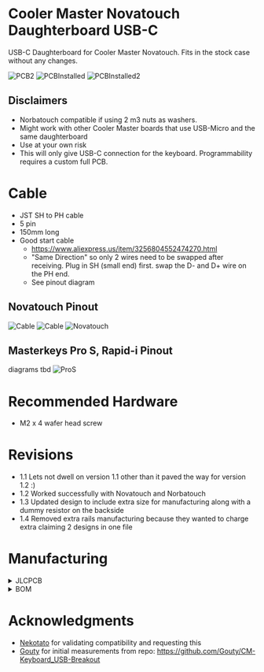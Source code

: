 # Cooler Master Novatouch Daughterboard USB-C
USB-C Daughterboard for Cooler Master Novatouch. Fits in the stock case without any changes.  

![PCB2](/assets/pcbFrontBack.jpg)
![PCBInstalled](/assets/pcbInstalled.jpg)
![PCBInstalled2](/assets/pcbInstalled2.jpg)

## Disclaimers
* Norbatouch compatible if using 2 m3 nuts as washers.
* Might work with other Cooler Master boards that use USB-Micro and the same daughterboard
* Use at your own risk
* This will only give USB-C connection for the keyboard. Programmability requires a custom full PCB.

# Cable
* JST SH to PH cable
* 5 pin
* 150mm long
* Good start cable
  * https://www.aliexpress.us/item/3256804552474270.html
  * "Same Direction" so only 2 wires need to be swapped after receiving. Plug in SH (small end) first. swap the D- and D+ wire on the PH end.
  * See pinout diagram
    
## Novatouch Pinout  
![Cable](/assets/CablePinout.jpg) 
![Cable](/assets/Cablev2.jpg)
![Novatouch](/assets/novatouchcable.JPG)

## Masterkeys Pro S, Rapid-i Pinout
diagrams tbd
![ProS](/assets/proSrapidIcable.JPG)

# Recommended Hardware

* M2 x 4 wafer head screw

# Revisions
* 1.1 Lets not dwell on version 1.1 other than it paved the way for version 1.2 :)
* 1.2 Worked successfully with Novatouch and Norbatouch
* 1.3 Updated design to include extra size for manufacturing along with a dummy resistor on the backside
* 1.4 Removed extra rails manufacturing because they wanted to charge extra claiming 2 designs in one file

# Manufacturing
<details>
  <summary>JLCPCB</summary>
 
  * Files: [/manufacturing](/manufacturing)
  * **1mm thick** (NOT Standard 1.6mm)
  * SMD Assembly is **Standard** not economic due to USB connector
  * Confirm Parts Placement: **Yes**
</details>
<details>
  <summary>BOM</summary>

| LCSC part # | Description        | Value | Package  | Amount |
| ----------- | ------------------ | ----- | -------- | ------ |
| C67381      | Connector (USB)    |       | SMD      | 1      |
| C136657     | Connector(JST SH)  | 5 pin | TH       | 1      |
| C7519       | ESD                |       | SOT23-6  | 1      |
| C261942     | Fuse               |       | 0805     | 1      |
| C597300     | Capacitor          | 4.7nF | 0805     | 1      |
| C212411     | Resistor           | 5.1K  | 0805     | 1      |
</details>

# Acknowledgments 
* [Nekotato](/https://github.com/nekotato) for validating compatibility and requesting this
* [Gouty](/https://github.com/Gouty) for initial measurements from repo: https://github.com/Gouty/CM-Keyboard_USB-Breakout
